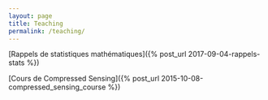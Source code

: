 ```yaml
---
layout: page
title: Teaching
permalink: /teaching/
---
```


[Rappels de statistiques mathématiques]({% post_url 2017-09-04-rappels-stats %})

[Cours de Compressed Sensing]({% post_url 2015-10-08-compressed_sensing_course %})